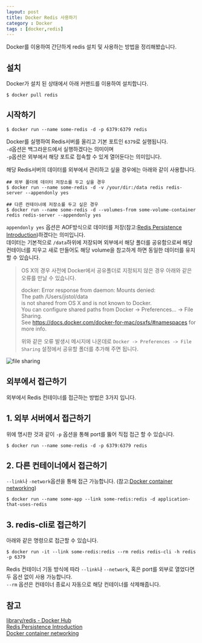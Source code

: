 ```yaml
---
layout: post
title: Docker Redis 사용하기
category : Docker
tags : [docker,redis]
---
```

Docker를 이용하여 간단하게 redis 설치 및 사용하는 방법을 정리해봤습니다. 

설치
----
Docker가 설치 된 상태에서 아래 커맨드를 이용하여 설치합니다.

```console
$ docker pull redis
```

시작하기
----
```console
$ docker run --name some-redis -d -p 6379:6379 redis
```

Docker를 실행하여 Redis서버를 올리고 기본 포트인 `6379`로 실행됩니다.          
`-d`옵션은 백그라운드에서 실행하겠다는 의미이며     
`-p`옵션은 외부에서 해당 포트로 접속할 수 있게 열어둔다는 의미입니다.     

해당 Redis서버의 데이터를 외부에서 관리하고 싶을 경우에는 아래와 같이 사용합니다.

```console
## 외부 폴더에 데이터 저장소를 두고 싶을 경우
$ docker run --name some-redis -d -v /your/dir:/data redis redis-server --appendonly yes

## 다른 컨테이너에 저장소를 두고 싶은 경우
$ docker run --name some-redis -d --volumes-from some-volume-container redis redis-server --appendonly yes
```

`appendonly yes` 옵션은 AOF방식으로 데이터를 저장(참고:[Redis Persistence Introduction](http://www.redisgate.com/redis/configuration/persistence.php))하겠다는 의미입니다.      
데이터는 기본적으로 `/data`하위에 저장되며 외부에서 해당 폴더를 공유함으로써 해당 컨테이너를 지우고 새로 만들어도 해당 volume을 참고하게 하면 동일한 데이터를 유지 할 수 있습니다.

> OS X의 경우 사전에 Docker에서 공유폴더로 지정되지 않은 경우 아래와 같은 오류를 만날 수 있습니다.     
>       
> docker: Error response from daemon: Mounts denied:       
> The path /Users/jistol/data       
> is not shared from OS X and is not known to Docker.      
> You can configure shared paths from Docker -> Preferences... -> File Sharing.       
> See https://docs.docker.com/docker-for-mac/osxfs/#namespaces for more info.       
>      
> 위와 같은 오류 발생시 메시지에 나온데로 `Docker -> Preferences -> File Sharing` 설정에서 공유할 폴더를 추가해 주면 됩니다.     

![file sharing](/asset/img/docker/docker-redis/1.png) 

외부에서 접근하기
----
외부에서 Redis 컨테이너를 접근하는 방법은 3가지 입니다.

## 1. 외부 서버에서 접근하기 ##    
위에 명시한 것과 같이 `-p` 옵션을 통해 port를 뚫어 직접 접근 할 수 있습니다.

```console
$ docker run --name some-redis -d -p 6379:6379 redis
```

## 2. 다른 컨테이너에서 접근하기 ##
`--link`나 `-network`옵션을 통해 접근 가능합니다. (참고:[Docker container networking](https://docs.docker.com/engine/userguide/networking/#the-docker_gwbridge-network))     

```console
$ docker run --name some-app --link some-redis:redis -d application-that-uses-redis
```

## 3. redis-cli로 접근하기 ##
아래와 같은 명령으로 접근할 수 있습니다.

```console
$ docker run -it --link some-redis:redis --rm redis redis-cli -h redis -p 6379
```

Redis 컨테이너 기동 방식에 따라 `--link`나 `--network`, 혹은 port를 외부로 열었다면 두 옵션 없이 사용 가능합니다.   
`--rm` 옵션은 컨테이너 종료시 자동으로 해당 컨테이너를 삭제해줍니다.    


참고
----
[library/redis - Docker Hub](https://hub.docker.com/_/redis/)      
[Redis Persistence Introduction](http://www.redisgate.com/redis/configuration/persistence.php)        
[Docker container networking](https://docs.docker.com/engine/userguide/networking/#the-docker_gwbridge-network)      
